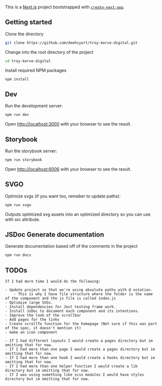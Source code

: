 This is a [Next.js](https://nextjs.org/) project bootstrapped with [`create-next-app`](https://github.com/vercel/next.js/tree/canary/packages/create-next-app).

## Getting started

Clone the directory

```bash
git clone https://github.com/deehsyort/troy-kerve-digital.git
```

Change into the root directory of the project

```bash
cd troy-kerve-digital
```

Install required NPM packages

```bash
npm install
```

## Dev
Run the development server:
```bash
npm run dev
```
Open [http://localhost:3000](http://localhost:3000) with your browser to see the result.

## Storybook
Run the storybook server:

```bash
npm run storybook
```
Open [http://localhost:6006](http://localhost:6006) with your browser to see the result.

## SVGO
Optimize svgs (if you want too, remeber to update paths):

```bash
npm run svgo
```
Outputs optimized svg assets into an optimized directory so you can use with src attribute.

## JSDoc Generate documentation
Generate documentation based off of the comments in the project
```bash
npm run docs
```

## TODOs
    If I had more time I would do the following:

    - Update project so that we're using absolute paths with @ notation.
        - This is why I have file structure where the folder is the name of the component and the js file is called index.js
    - Optimize large SVGs.
    - Install dependencies for Jest testing frame work.
    - Install JsDoc to document each component and its intentions.
    - Improve the look of the scrollbar
    - Add pages for the links
    - Create scrollTo function for the homepage (Not sure if this was part of the spec, it doesn't mention it)
    - make an icon component

    - If I had different layouts I would create a pages directory but im omitting that for now.
    - If I had more than one page I would create a pages directory but im omitting that for now.
    - If I had more than one hook I would create a hooks directory but im omitting that for now.
    - If I had more than one helper function I would create a lib directory but im omitting that for now.
    - If I was using something like scss modules I would have styles directory but im omitting that for now.